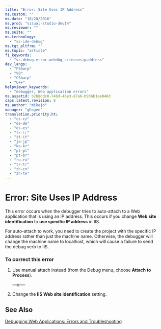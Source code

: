 ```yaml
---
title: "Error: Site Uses IP Address"
ms.custom: ""
ms.date: "10/28/2016"
ms.prod: "visual-studio-dev14"
ms.reviewer: ""
ms.suite: ""
ms.technology: 
  - "vs-ide-debug"
ms.tgt_pltfrm: ""
ms.topic: "article"
f1_keywords: 
  - "vs.debug.error.webdbg_siteusesipaddress"
dev_langs: 
  - "FSharp"
  - "VB"
  - "CSharp"
  - "C++"
helpviewer_keywords: 
  - "debugger, Web application errors"
ms.assetid: b2b8ddc8-746d-46e3-87a6-b956b1ee048d
caps.latest.revision: 8
ms.author: "mikejo"
manager: "ghogen"
translation.priority.ht: 
  - "cs-cz"
  - "de-de"
  - "es-es"
  - "fr-fr"
  - "it-it"
  - "ja-jp"
  - "ko-kr"
  - "pl-pl"
  - "pt-br"
  - "ru-ru"
  - "tr-tr"
  - "zh-cn"
  - "zh-tw"
---
```

# Error: Site Uses IP Address
This error occurs when the debugger tries to auto-attach to a Web application that is using an IP address. This occurs if you change **Web site identification** to **use specific IP address** in IIS.  
  
 For auto-attach to work, you need to create the project with the specific IP address rather than just the machine name. Otherwise, the debugger will change the machine name to localhost, which will cause a failure to send the debug verb to IIS.  
  
### To correct this error  
  
1.  Use manual attach instead (from the Debug menu, choose **Attach to Process**).  
  
     —or—  
  
2.  Change the **IIS Web site identification** setting.  
  
## See Also  
 [Debugging Web Applications: Errors and Troubleshooting](../debugger/debugging-web-applications-errors-and-troubleshooting.md)